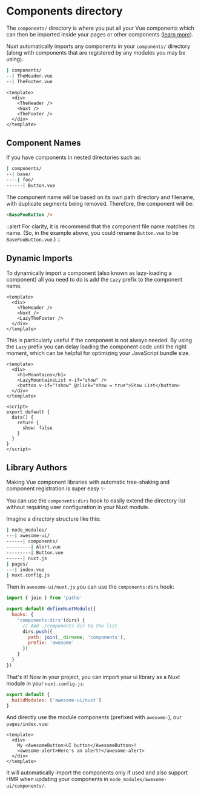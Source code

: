 # Components directory

The `components/` directory is where you put all your Vue components which can then be imported inside your pages or other components ([learn more](https://v3.vuejs.org/guide/component-basics.html)).

Nuxt automatically imports any components in your `components/` directory (along with components that are registered by any modules you may be using).

```bash
| components/
--| TheHeader.vue
--| TheFooter.vue
```

```html{}[layouts/default.vue]
<template>
  <div>
    <TheHeader />
    <Nuxt />
    <TheFooter />
  </div>
</template>
```

## Component Names

If you have components in nested directories such as:

```bash
| components/
--| base/
----| foo/
------| Button.vue
```

The component name will be based on its own path directory and filename, with duplicate segments being removed. Therefore, the component will be:

```html
<BaseFooButton />
```

::alert
For clarity, it is recommend that the component file name matches its name. (So, in the example above, you could rename `Button.vue` to be `BaseFooButton.vue`.)
::

## Dynamic Imports

To dynamically import a component (also known as lazy-loading a component) all you need to do is add the `Lazy` prefix to the component name.

```html{}[layouts/default.vue]
<template>
  <div>
    <TheHeader />
    <Nuxt />
    <LazyTheFooter />
  </div>
</template>
```

This is particularly useful if the component is not always needed. By using the `Lazy` prefix you can delay loading the component code until the right moment, which can be helpful for optimizing your JavaScript bundle size.

```html{}[pages/index.vue]
<template>
  <div>
    <h1>Mountains</h1>
    <LazyMountainsList v-if="show" />
    <button v-if="!show" @click="show = true">Show List</button>
  </div>
</template>

<script>
export default {
  data() {
    return {
      show: false
    }
  }
}
</script>
```

## Library Authors

Making Vue component libraries with automatic tree-shaking and component registration is super easy ✨

You can use the `components:dirs` hook to easily extend the directory list without requiring user configuration in your Nuxt module.

Imagine a directory structure like this:

```bash
| node_modules/
---| awesome-ui/
------| components/
---------| Alert.vue
---------| Button.vue
------| nuxt.js
| pages/
---| index.vue
| nuxt.config.js
```

Then in `awesome-ui/nuxt.js` you can use the `components:dirs` hook:

```js
import { join } from 'pathe'

export default defineNuxtModule({
  hooks: {
    'components:dirs'(dirs) {
      // Add ./components dir to the list
      dirs.push({
        path: join(__dirname, 'components'),
        prefix: 'awesome'
      })
    }
  }
})
```

That's it! Now in your project, you can import your ui library as a Nuxt module in your `nuxt.config.js`:

```js
export default {
  buildModules: ['awesome-ui/nuxt']
}
```

And directly use the module components (prefixed with `awesome-`), our `pages/index.vue`:

```vue
<template>
  <div>
    My <AwesomeButton>UI button</AwesomeButton>!
    <awesome-alert>Here's an alert!</awesome-alert>
  </div>
</template>
```

It will automatically import the components only if used and also support HMR when updating your components in `node_modules/awesome-ui/components/`.


